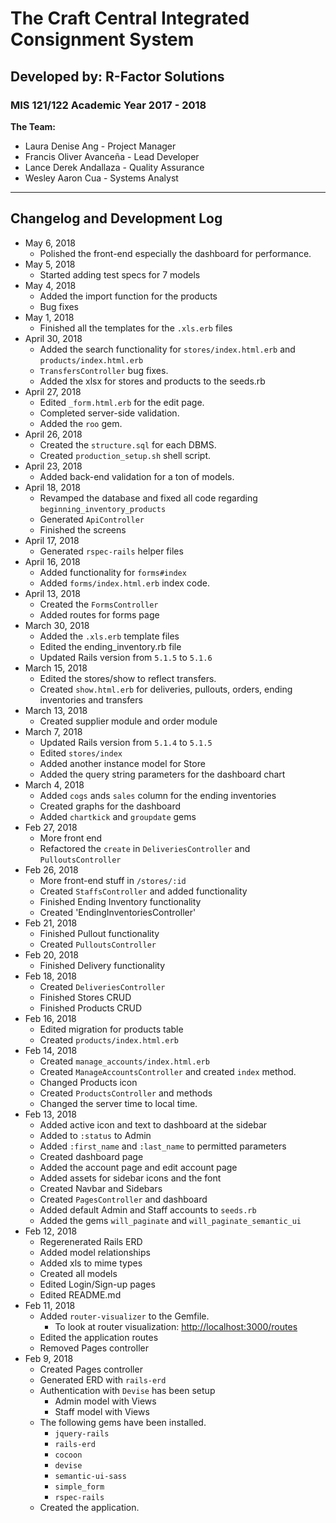 # The Craft Central Integrated Consignment System
## Developed by: R-Factor Solutions
### MIS 121/122 Academic Year 2017 - 2018

**The Team:**

* Laura Denise Ang - Project Manager
* Francis Oliver Avanceña - Lead Developer
* Lance Derek Andallaza - Quality Assurance
* Wesley Aaron Cua - Systems Analyst

--- 

## Changelog and Development Log
* May 6, 2018
    * Polished the front-end especially the dashboard for performance.
* May 5, 2018
    * Started adding test specs for 7 models
* May 4, 2018
    * Added the import function for the products
    * Bug fixes
* May 1, 2018
    * Finished all the templates for the `.xls.erb` files
* April 30, 2018
    * Added the search functionality for `stores/index.html.erb` and `products/index.html.erb`
    * `TransfersController` bug fixes.
    * Added the xlsx for stores and products to the seeds.rb
* April 27, 2018
    * Edited `_form.html.erb` for the edit page.
    * Completed server-side validation.
    * Added the `roo` gem.
* April 26, 2018
    * Created the `structure.sql` for each DBMS.
    * Created `production_setup.sh` shell script.
* April 23, 2018
    * Added back-end validation for a ton of models.
* April 18, 2018
    * Revamped the database and fixed all code regarding `beginning_inventory_products`
    * Generated `ApiController`
    * Finished the screens
* April 17, 2018
    * Generated `rspec-rails` helper files
* April 16, 2018
    * Added functionality for `forms#index`
    * Added `forms/index.html.erb` index code.
* April 13, 2018
    * Created the `FormsController`
    * Added routes for forms page
* March 30, 2018
    * Added the `.xls.erb` template files
    * Edited the ending_inventory.rb file
    * Updated Rails version from `5.1.5` to `5.1.6`
* March 15, 2018
    * Edited the stores/show to reflect transfers. 
    * Created `show.html.erb` for deliveries, pullouts, orders, ending inventories and transfers
* March 13, 2018
    * Created supplier module and order module
* March 7, 2018
    * Updated Rails version from `5.1.4` to `5.1.5`
    * Edited `stores/index`
    * Added another instance model for Store
    * Added the query string parameters for the dashboard chart
* March 4, 2018
    * Added `cogs` ands `sales` column for the ending inventories
    * Created graphs for the dashboard
    * Added `chartkick` and `groupdate` gems
* Feb 27, 2018
    * More front end
    * Refactored the `create` in `DeliveriesController` and `PulloutsController`
* Feb 26, 2018
    * More front-end stuff in `/stores/:id`
    * Created `StaffsController` and added functionality
    * Finished Ending Inventory functionality
    * Created 'EndingInventoriesController'
* Feb 21, 2018
    * Finished Pullout functionality
    * Created `PulloutsController`
* Feb 20, 2018
    * Finished Delivery functionality
* Feb 18, 2018
    * Created `DeliveriesController`
    * Finished Stores CRUD
    * Finished Products CRUD
* Feb 16, 2018
    * Edited migration for products table
    * Created `products/index.html.erb`
* Feb 14, 2018
    * Created `manage_accounts/index.html.erb`
    * Created `ManageAccountsController` and created `index` method.
    * Changed Products icon
    * Created `ProductsController` and methods
    * Changed the server time to local time.
* Feb 13, 2018
    * Added active icon and text to dashboard at the sidebar
    * Added to `:status` to Admin
    * Added `:first_name` and `:last_name` to permitted parameters
    * Created dashboard page
    * Added the account page and edit account page
    * Added assets for sidebar icons and the font
    * Created Navbar and Sidebars
    * Created `PagesController` and dashboard
    * Added default Admin and Staff accounts to `seeds.rb`
    * Added the gems `will_paginate` and `will_paginate_semantic_ui`
* Feb 12, 2018
    * Regerenerated Rails ERD
    * Added model relationships
    * Added xls to mime types
    * Created all models
    * Edited Login/Sign-up pages
    * Edited README.md
* Feb 11, 2018
    * Added `router-visualizer` to the Gemfile.
        * To look at router visualization: [http://localhost:3000/routes](http://localhost:3000/routes)
    * Edited the application routes
    * Removed Pages controller
* Feb 9, 2018
    * Created Pages controller
    * Generated ERD with `rails-erd`
    * Authentication with `Devise` has been setup
        * Admin model with Views
        * Staff model with Views
    * The following gems have been installed.
        * `jquery-rails`
        * `rails-erd`
        * `cocoon`
        * `devise`
        * `semantic-ui-sass`
        * `simple_form`
        * `rspec-rails`
    * Created the application.